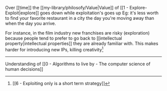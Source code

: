 Over [[time]] the [[my-library/philosofy/Value|Value]] of [[1 - Explore-Exploit|explore]] goes down while exploitation's goes up Eg: it's less worth to find your favorite restaurant in a city the day you're moving away than when the day you arrive.

For instance, in the film industry new franchises are risky (exploration) because people tend to prefer to go back to [[intellectual property|intellectual properties]] they are already familiar with. This makes harder for introducing new IPs, killing creativity[^1]

---

Understanding of [[0 - Algorithms to live by - The computer science of human decisions]]

[^1]: [[6 - Exploiting only is a short term strategy]]
